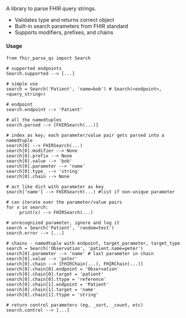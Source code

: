 A library to parse FHIR query strings.

- Validates type and returns correct object
- Built-in search parameters from FHIR standard
- Supports modifiers, prefixes, and chains

#### Usage

    from fhir_parse_qs import Search

    # supported endpoints
    Search.supported --> [...]

    # simple use
    search = Search('Patient', 'name=bob') # Search(<endpoint>, <query_string>)

    # endpoint
    search.endpoint --> 'Patient'

    # all the namedtuples
    search.parsed --> [FHIRSearch(...)]

    # index as key; each parameter/value pair gets parsed into a namedtuple
    search[0] --> FHIRSearch(...)
    search[0].modifier --> None
    search[0].prefix --> None
    search[0].value --> 'bob'
    search[0].parameter --> 'name'
    search[0].type_ --> 'string'
    search[0].chain --> None

    # act like dict with parameter as key
    search['name'] --> FHIRSearch(...) #list if non-unique parameter

    # can iterate over the parameter/value pairs
    for x in search:
         print(x) --> FHIRSearch(...)

    # unrecognized parameter, ignore and log it
    search = Search('Patient', 'random=test')
    search.error --> [...]

    # chains - namedtuple with endpoint, target_parameter, target_type
    search = Search('Observation', 'patient.name=peter')
    search[0].parameter --> 'name' # last parameter in chain
    search[0].value --> 'peter'
    search[0].chain --> [FHIRChain(...), FHIRChain(...)]
    search[0].chain[0].endpoint = 'Observation'
    search[0].chain[0].target = 'patient'
    search[0].chain[0].ttype = 'reference'
    search[0].chain[1].endpoint = 'Patient'
    search[0].chain[1].target = 'name'
    search[0].chain[1].ttype = 'string'

    # return control parameters (eg, _sort, _count, etc)
    search.control --> [...]
